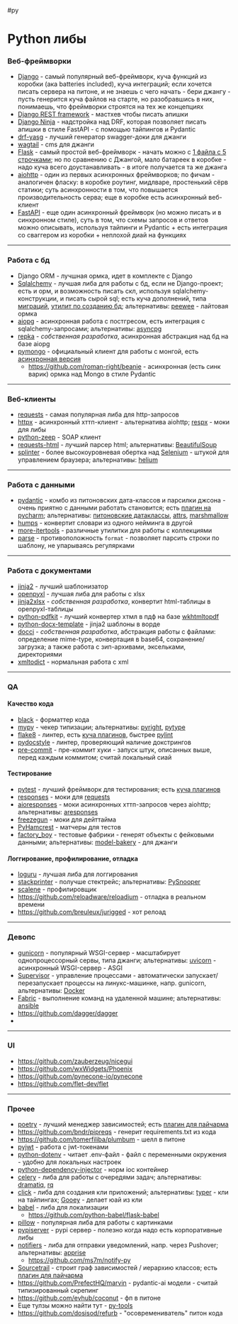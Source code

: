 #py 

# Python либы


### Веб-фреймворки  
  
- [Django](https://www.djangoproject.com/) - самый популярный веб-фреймворк, куча функций из коробки (ака batteries included), куча интеграций; если хочется писать сервера на питоне, и не знаешь с чего начать - бери джангу - пусть генерится куча файлов на старте, но разобравшись в них, понимаешь, что фреймворки строятся на тех же концепциях  
- [Django REST framework](https://www.django-rest-framework.org/) - мастхев чтобы писать апишки  
- [Django Ninja](https://django-ninja.rest-framework.com/) - надстройка над DRF, которая позволяет писать апишки в стиле FastAPI - с помощью тайпингов и Pydantic  
- [drf-yasg](https://github.com/axnsan12/drf-yasg) - лучший генератор swagger-доки для джанги  
- [wagtail](https://github.com/wagtail/wagtail) - cms для джанги  
- [Flask](https://flask.palletsprojects.com/en/1.1.x/) - самый простой веб-фреймворк - начать можно с [1 файла с 5 строчками](https://flask.palletsprojects.com/en/1.1.x/quickstart/#quickstart); но по сравнению с Джангой, мало батареек в коробке - надо куча всего доустанавливать - в итоге получается та же джанга  
- [aiohttp](https://docs.aiohttp.org/en/stable/) - один из первых асинхронных фреймворков; по фичам - аналогичен фласку: в коробке роутинг, мидлваре, простенький сёрв статики; суть асинхронности в том, что повышается производительность серва; еще в коробке есть асинхронный веб-клиент  
- [FastAPI](https://fastapi.tiangolo.com/) - еще один асинхронный фреймворк (но можно писать и в синхронном стиле), суть в том, что схемы запросов и ответов можно описывать, используя тайпинги и Pydantic + есть интеграция со сваггером из коробки + неплохой диай на функциях  
  
---  
  
### Работа с бд  
  
- Django ORM - лучшная ормка, идет в комплекте с Django  
- [Sqlalchemy](https://www.sqlalchemy.org/) - лучшая либа для работы с бд, если не Django-проект; есть и орм, и возможность писать скл, используя sqlalchemy-конструкции, и писать сырой sql; есть куча дополнений, типа [миграций](https://alembic.sqlalchemy.org/en/latest/), [утилит по созданию бд](https://sqlalchemy-utils.readthedocs.io/en/latest/); альтернативы: [peewee](http://docs.peewee-orm.com/en/latest/) - лайтовая ормка  
- [aiopg](https://github.com/aio-libs/aiopg) - асинхронная работа с постгресом, есть интеграция с sqlalchemy-запросами; альтернативы: [asyncpg](https://github.com/MagicStack/asyncpg)  
- [repka](https://github.com/potykion/repka) - _собственная разработка_, асинхронная абстракция над бд на базе aiopg  
- [pymongo](https://pymongo.readthedocs.io/en/stable/) - официальный клиент для работы с монгой, есть [асинхронная версия](https://motor.readthedocs.io/en/stable/)  
  - https://github.com/roman-right/beanie - асинхронная (есть синк варик) ормка над Mongo в стиле Pydantic 
---  
  
### Веб-клиенты  
  
- [requests](https://github.com/psf/requests) - самая популярная либа для http-запросов  
- [httpx](https://github.com/encode/httpx) - асинхронный хттп-клиент - альтернатива aiohttp; [respx](https://github.com/lundberg/respx) - моки для либы  
- [python-zeep](https://github.com/mvantellingen/python-zeep) - SOAP клиент  
- [requests-html](https://docs.python-requests.org/projects/requests-html/en/latest/) - лучший парсер html; альтернативы: [BeautifulSoup](https://www.crummy.com/software/BeautifulSoup/bs4/doc/)  
- [splinter](https://github.com/cobrateam/splinter) - более высокоуровневая обертка над [Selenium](https://github.com/SeleniumHQ/selenium/) - штукой для управлением браузера; альтернативы: [helium](https://github.com/mherrmann/selenium-python-helium)  
  
---  
  
### Работа с данными  
  
- [pydantic](https://github.com/samuelcolvin/pydantic) - комбо из питоновских дата-классов и парсилки джсона - очень приятно с данными работать становится; есть [плагин на pycharm](https://github.com/koxudaxi/pydantic-pycharm-plugin); альтернативы: [питоновские датаклассы](https://docs.python.org/3/library/dataclasses.html), [attrs](https://www.attrs.org/en/stable/), [marshmallow](https://marshmallow.readthedocs.io/en/stable/)  
- [humps](https://github.com/nficano/humps) - конвертит словари из одного нейминга в другой  
- [more-itertools](https://github.com/more-itertools/more-itertools) - различные утилитки для работы с коллекциями  
- [parse](https://pypi.org/project/parse/) - противоположность `format` - позволяет парсить строки по шаблону, не упарываясь регулярками  
  
---  
  
### Работа с документами  
  
- [jinja2](https://jinja.palletsprojects.com/en/2.11.x/) - лучший шаблонизатор  
- [openpyxl](https://openpyxl.readthedocs.io/en/stable/) - лучшая либа для работы с xlsx  
- [jinja2xlsx](https://github.com/potykion/jinja2xlsx) - _собственная разработка_, конвертит html-таблицы в openpyxl-таблицы  
- [python-pdfkit](https://github.com/JazzCore/python-pdfkit) - лучший конвертер хтмл в пдф на базе [wkhtmltopdf](https://wkhtmltopdf.org/)  
- [python-docx-template](https://github.com/elapouya/python-docx-template) - jinja2 шаблоны в ворде  
- [docci](https://github.com/potykion/docci) - _собственная разработка_, абстракция работы с файлами: определение mime-type, конвертация в base64, сохранение/загрузка; а также работа с зип-архивами, эксельками, директориями  
- [xmltodict](https://github.com/martinblech/xmltodict) - нормальная работа с xml  
  
---  
  
### QA  
  
#### Качество кода  
  
- [black](https://github.com/psf/black) - форматтер кода  
- [mypy](https://github.com/python/mypy) - чекер типизации; альтернативы: [pyright](https://github.com/microsoft/pyright), [pytype](https://github.com/google/pytype)  
- [flake8](https://github.com/PyCQA/flake8) - линтер, есть [куча плагинов](https://github.com/DmytroLitvinov/awesome-flake8-extensions), быстрее [pylint](https://github.com/PyCQA/pylint)  
- [pydocstyle](https://github.com/pycqa/pydocstyle) - линтер, проверяющий наличие докстрингов  
- [pre-commit](https://github.com/pre-commit/pre-commit) - пре-коммит хуки - запуск штук, описанных выше, перед каждым коммитом; считай локальный сиай  
  
#### Тестирование  
  
- [pytest](https://github.com/pytest-dev/pytest/) - лучший фреймворк для тестирования; есть [куча плагинов](https://github.com/search?q=pytest)  
- [responses](https://github.com/getsentry/responses) - моки для [requests](https://github.com/psf/requests)  
- [aioresponses](https://github.com/pnuckowski/aioresponses) - моки асинхронных хттп-запросов через aiohttp; альтернативы: [aresponses](https://github.com/aresponses/aresponses)  
- [freezegun](https://github.com/spulec/freezegun) - моки для дейттайма  
- [PyHamcrest](https://github.com/hamcrest/PyHamcrest) - матчеры для тестов  
- [factory_boy](https://factoryboy.readthedocs.io/en/stable/) - тестовые фабрики - генерят объекты с фейковыми данными; альтернативы: [model-bakery](https://pypi.org/project/model-bakery/) - для джанги  
  
#### Логгирование, профилирование, отладка  
  
- [loguru](https://github.com/Delgan/loguru) - лучшая либа для логгирования  
- [stackprinter](https://github.com/cknd/stackprinter) - получше стектрейс; альтернативы: [PySnooper](https://github.com/cool-RR/PySnooper)  
- [scalene](https://github.com/plasma-umass/scalene) - профилировщик  
- https://github.com/reloadware/reloadium - отладка в реальном времени
- https://github.com/breuleux/jurigged - хот релоад

---  
  
### Девопс  
  
- [gunicorn](https://gunicorn.org/) - популярный WSGI-сервер - масштабирует однопроцессорный сервы, типа джанги; альтернативы: [uvicorn](https://www.uvicorn.org/) - асинхронный WSGI-сервер - ASGI  
- [Supervisor](http://supervisord.org/) - управление процессами - автоматически запускает/перезапускает процессы на линукс-машинке, напр. gunicorn, альтернативы: [Docker](https://www.docker.com/)  
- [Fabric](http://www.fabfile.org/) - выполнение команд на удаленной машине; альтернативы: [ansible](https://docs.ansible.com/)  
- https://github.com/dagger/dagger
- 
  
---  

### UI

- https://github.com/zauberzeug/nicegui
- https://github.com/wxWidgets/Phoenix
- https://github.com/pynecone-io/pynecone
- https://github.com/flet-dev/flet

---

### Прочее  
  
- [poetry](https://github.com/python-poetry/poetry) - лучший менеджер зависимостей; есть [плагин для пайчарма](https://github.com/koxudaxi/poetry-pycharm-plugin)  
- https://github.com/bndr/pipreqs - генерит requirements.txt из кода
- https://github.com/tomerfiliba/plumbum - шелл в питоне
- [pyjwt](https://pyjwt.readthedocs.io/en/stable/) - работа с jwt-токенами  
- [python-dotenv](https://pypi.org/project/python-dotenv/) - читает .env-файл - файл с переменными окружения - удобно для локальных настроек  
- [python-dependency-injector](https://github.com/ets-labs/python-dependency-injector) - норм ioc контейнер  
- [celery](https://github.com/celery/celery) - либа для работы с очередями задач; альтернативы: [dramatiq](https://github.com/Bogdanp/dramatiq), [rq](https://github.com/rq/rq)  
- [click](https://github.com/pallets/click) - либа для создания кли приложений; альтернативы: [typer](https://github.com/tiangolo/typer) - кли на тайпингах; [Gooey](https://github.com/chriskiehl/Gooey) - делает юай из кли  
- [babel](http://babel.pocoo.org/en/latest/) - либа для локализации  
	- https://github.com/python-babel/flask-babel
- [pillow](https://pillow.readthedocs.io/en/stable/) - популярная либа для работы с картинками  
- [pypiserver](https://github.com/pypiserver/pypiserver) - pypi сервер - полезно когда надо есть корпоративные либы  
- [notifiers](https://github.com/liiight/notifiers) - либа для отправки уведомлений, напр. через Pushover; альтернативы: [apprise](https://github.com/caronc/apprise)  
	- https://github.com/ms7m/notify-py
- [Sourcetrail](https://github.com/CoatiSoftware/Sourcetrail) - строит граф зависимостей / иерархию классов; есть [плагин для пайчарма](https://github.com/CoatiSoftware/idea-sourcetrail)
- https://github.com/PrefectHQ/marvin - pydantic-ai модели - считай типизированный скрепинг
- https://github.com/evhub/coconut - фп в питоне
- Еще тулзы можно найти тут - [py-tools](py-tools.md)
- https://github.com/dosisod/refurb - "осовремениватель" питон кода 